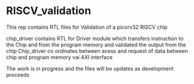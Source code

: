 # RISCV_validation
This rep contains RTL files for Validation of a picorv32 RISCV chip

chip_driver contains RTL for Driver module which transfers instruction to the Chip and from the program memory and 
validated the output from the chip 
Chip_driver co ordinates between acess and request of data between chip and program memory vai AXI interface

The work is in progress and the files will be updates as development proceeds 
